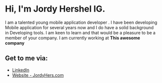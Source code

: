 
# Hi, I'm Jordy Hershel IG. 
I am a talented young mobile application developer . I have been developing Mobile application for several years now and I do have a solid background in Developing tools. I am keen to learn and that would be a pleasure to be a member of your company. I am currently working at **This awesome company**


## Get to me via:

- [LinkedIn ](www.linkedin.com/in/jordy-hershel-ig)
- [Website - JordyHers.com](https://jordyhers.com/#/)





